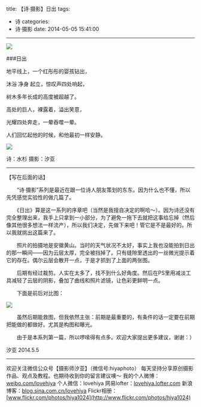 title: 【诗·摄影】日出
tags:
  - 诗
categories:
  - 诗·摄影
date: 2014-05-05 15:41:00
---
![](http://mmbiz.qpic.cn/mmbiz/xBmfrfspdrxG7hICvTVZF6Ddiccg0ciaEibug0YGaoV8WNgYkE3c6WxPhCJFZKia3pSuiciassDY8Anx4MSat4hvQvmg/0)

###日出

地平线上，一个红彤彤的婴孩钻出，

沐浴 净身 起立，惊叹声四处响起，

树木多年长成的高度被超越了。

高处的巨人，裸露着，溢出笑意，

光耀四处奔走，一晕吞噬一晕。

人们回忆起他的时候，和他最初一样安静。

![](http://mmbiz.qpic.cn/mmbiz/xBmfrfspdrxokJIUJIkXo9wicXA8iawdibjOzremBC1xFanReAddUWfhib7qOsmVVBJw2QqZpn11gojB0Z7qBeaI0A/0)


诗：水杉
摄影：汐亚

-----------------
【写在后面的话】

　　“诗·摄影”系列是最近在跟一位诗人朋友策划的东东。因为什么也不懂，所以先凭感觉实验性的做几篇了。

　　《日出》算是这一系列的序章吧（当然是我擅自决定的啊哈～）。因为诗还没有完全整理出来，我手上只拿到一小部分，为了避免一拖下去就把这事给忘掉（然后像其他很多想法一样流产），所以我们决定，先做下来吧！管它是不是最好的。所以我就挑出这篇来了。

　　照片的拍摄地是安徽黄山。当时的天气状况不太好，事实上我也没能拍到日出的那一瞬间——因为云层太厚，完全被挡掉了。只有缝隙里透出的一丝微光提示着它的存在。偶尔云层会散开一点，于是才抓到了上面的两张图。

　　后期有经过裁剪。人实在太多了，找不到什么好角度。然后在PS里用减淡工具减轻了云层的阴影，叠加了曲线和照片滤镜，让色彩更鲜明一点。

　　下面是前后对比图：

![](http://mmbiz.qpic.cn/mmbiz/xBmfrfspdrxokJIUJIkXo9wicXA8iawdibj6s0Qm9FQOCVT79J08NZYjC1xibzrAN8nRxwIDMd6iaqLHsUOTcd6ibV8g/0)

　　虽然后期能救图，但我依然主张：前期是最重要的，有条件的话一定要在前期把能做的都做好。尤其是构图和曝光。

　　由于是本系列第一篇，所以啰嗦得有点多。欢迎大家提出更多建议，谢谢：）

汐亚
2014.5.5

---------------
欢迎关注微信公众号【摄影师汐亚】（微信号:hiyaphoto）
每天坚持分享原创摄影作品、观点及教程。也期待收到你的留言建议噢～
我的个人微博：[weibo.com/lovehiya](http://weibo.com/lovehiya)
个人微信：lovehiya
网易lofter：[lovehiya.lofter.com](http://lovehiya.lofter.com)
新浪博客：[blog.sina.com.cn/lovehiya](http://blog.sina.com.cn/lovehiya)
Flickr相册：[www.flickr.com/photos/hiya1024](http://www.flickr.com/photos/hiya1024)